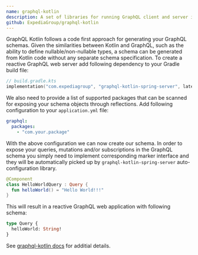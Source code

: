 ```yaml
---
name: graphql-kotlin
description: A set of libraries for running GraphQL client and server in Kotlin.
github: ExpediaGroup/graphql-kotlin
---
```


GraphQL Kotlin follows a code first approach for generating your GraphQL schemas. Given the similarities between Kotlin and GraphQL, such as the ability to define nullable/non-nullable types, a schema can be generated from Kotlin code without any separate schema specification. To create a reactive GraphQL web server add following dependency to your Gradle build file:

```kotlin
// build.gradle.kts
implementation("com.expediagroup", "graphql-kotlin-spring-server", latestVersion)
```

We also need to provide a list of supported packages that can be scanned for exposing your schema objects through reflections. Add following configuration to your `application.yml` file:

```yaml
graphql:
  packages:
    - "com.your.package"
```

With the above configuration we can now create our schema. In order to expose your queries, mutations and/or subscriptions in the GraphQL schema you simply need to implement corresponding marker interface and they will be automatically picked up by `graphql-kotlin-spring-server` auto-configuration library.

```kotlin
@Component
class HelloWorldQuery : Query {
  fun helloWorld() = "Hello World!!!"
}
```

This will result in a reactive GraphQL web application with following schema:

```graphql
type Query {
  helloWorld: String!
}
```

See [graphql-kotlin docs](https://expediagroup.github.io/graphql-kotlin/docs) for additial details.
